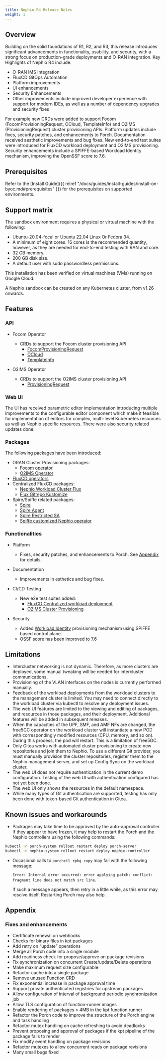 ```yaml
---
title: Nephio R4 Release Notes
weight: 1
---
```


## Overview

Building on the solid foundations of R1, R2, and R3, this release introduces significant advancements in functionality, usability, and security, with a strong focus on production-grade deployments and O-RAN integration.
Key Highlights of Nephio R4 include:
- O-RAN IMS Integration
- FluxCD GitOps Automation
- Platform improvements
- UI enhancements
- Security Enhancements
- Other improvements include improved developer experience with support for modern IDEs, as well as a number of dependency upgrades and security fixes

For example new CRDs were added to support Focom (FocomProvisioningRequest, OCloud, TemplateInfo) and O2IMS (ProvisioningRequest) cluster provisioning APIs. Platform updates include fixes, security patches, and enhancements to Porch. Documentation received aesthetic improvements and bug fixes. New end-to-end test suites were introduced for FluxCD workload deployment and O2IMS provisioning. Security enhancements include a SPIFFE-based Workload Identity mechanism, improving the OpenSSF score to 7.6.

## Prerequisites

Refer to the [Install Guide]({{ relref "/docs/guides/install-guides/install-on-byoc.md#prerequisites" }}) for the
prerequisites on supported environments.

## Support matrix

The sandbox environment requires a physical or virtual machine with the following:
- Ubuntu-20.04-focal or Ubuntu 22.04 Linux Or Fedora 34.
- A minimum of eight cores. 16 cores is the recommended quantity, however, as they are needed for end-to-end testing with RAN and core.
- 32 GB memory.
- 200 GB disk size.
- A default user with sudo passwordless permissions.

This installation has been verified on virtual machines (VMs) running on Google Cloud.

A Nephio sandbox can be created on any Kubernetes cluster, from v1.26 onwards.

## Features

### API

* Focom Operator 
  * CRDs to support the Focom cluster provisioning API:
    * [FocomProvisioningRequest](https://github.com/nephio-project/api/blob/main/config/crd/bases/focom.nephio.org_focomprovisioningrequests.yaml)
    * [OCloud](https://github.com/nephio-project/api/blob/main/config/crd/bases/focom.nephio.org_oclouds.yaml)
    * [TemplateInfo](https://github.com/nephio-project/api/blob/main/config/crd/bases/provisioning.oran.org_templateinfoes.yaml)

* O2IMS Operator
  * CRDs to support the O2IMS cluster provisioning API:
    * [ProvisioningRequest](https://github.com/nephio-project/api/blob/main/config/crd/bases/o2ims.provisioning.oran.org_provisioningrequests.yaml)

### Web UI

The UI has received parametric editor implementation introducing multiple improvements to the configurable editor component which make it feasible for implementation of editors for complex, multi-level Kubernetes resources as well as Nephio specific resources. 
There were also security related updates done.

### Packages

The following packages have been introduced:

* ORAN Cluster Provisioning packages:
  * [Focom operator](https://github.com/nephio-project/catalog/tree/main/nephio/optional/focom-operator)
  * [O2IMS Operator](https://github.com/nephio-project/catalog/tree/main/nephio/optional/o2ims)
* [FluxCD operators](https://github.com/nephio-project/catalog/tree/main/nephio/optional/fluxcd)
* Centralized FluxCD packages:
  * [Nephio Workload Cluster Flux](https://github.com/nephio-project/catalog/tree/main/infra/capi/nephio-workload-cluster-flux)
  * [Flux Gitrepo Kustomize](https://github.com/nephio-project/catalog/tree/main/nephio/optional/flux-gitrepo-kustomize)
* Spire/Spiffe related packages:
  * [Spire](https://github.com/nephio-project/catalog/tree/main/nephio/optional/spire)
  * [Spire Agent](https://github.com/nephio-project/catalog/tree/main/nephio/optional/spire-agent)
  * [Spire Restricted SA](https://github.com/nephio-project/catalog/tree/main/nephio/optional/spire-restrictedSA)
  * [Spiffe customized Nephio operator](https://github.com/nephio-project/catalog/tree/main/nephio/optional/spiffe-nephio-operator)

### Functionalities

* Platform
  * Fixes, security patches, and enhancements to Porch. See [Appendix](#appendix) for details.
   
* Documentation
  * Improvements in esthetics and bug fixes.
  
* CI/CD Testing
  * New e2e test suites added:
    * [FluxCD Centralized workload deployment](https://prow.nephio.io/job-history/gs/prow-nephio-sig-release/logs/e2e-daily-ubuntu-jammy-flux)
    * [O2IMS Cluster Provisioning](https://prow.nephio.io/job-history/gs/prow-nephio-sig-release/pr-logs/directory/e2e-o2ims-ubuntu-jammy)
  
* Security
  * Added [Workload Identity](https://lf-nephio.atlassian.net/wiki/spaces/HOME/pages/7078140/Documentation) provisioning mechanism using SPIFFE based control plane.
  * OSSF score has been improved to 7.6

## Limitations

* Intercluster networking is not dynamic. Therefore, as more clusters are deployed, some manual tweaking will be needed for intercluster communications.
* Provisioning of the VLAN interfaces on the nodes is currently performed manually.
* Feedback of the workload deployments from the workload clusters to the management cluster is limited. You may need to connect directly to the workload cluster via kubectl to resolve any deployment issues.
* The web UI features are limited to the viewing and editing of packages, and resources in those packages, and their deployment. Additional features will be added in subsequent releases.
* When the capacities of the UPF, SMF, and AMF NFs are changed, the free5GC operator on the workload cluster will instantiate a new POD with correspondingly modified resources (CPU, memory, and so on). During this process, the pod will restart. This is a limitation of free5GC.
* Only Gitea works with automated cluster provisioning to create new repositories and join them to Nephio. To use a different Git provider, you must manually provision the cluster repositories, register them to the Nephio management server, and set up Config Sync on the workload cluster.
* The web UI does not require authentication in the current demo configuration. Testing of the web UI with authentication configured has not yet been done.
* The web UI only shows the resources in the default namespace.
* While many types of Git authentication are supported, testing has only been done with token-based Git authentication in Gitea.

## Known issues and workarounds

*  Packages may take time to be approved by the auto-approval controller. If they appear to have frozen, it may help to restart the Porch and the Nephio controllers using the following commands:

  ```bash
  kubectl -n porch-system rollout restart deploy porch-server
  kubectl -n nephio-system rollout restart deploy nephio-controller
  ```
* Occasional calls to `porchctl rpkg copy` may fail with the following message:

  `Error: Internal error occurred: error applying patch: conflict: fragment line
  does not match src line`.
  
  If such a message appears, then retry in a little while, as this error may resolve itself. Restarting Porch may also help.

## Appendix

### Fixes and enhancements
- Certificate renewal on webhooks
- Checks for binary files in kpt packages
- Add retry on “update” operations
- Merge all Porch code into a single module
- Add readiness check for propose/approve on package revisions
- Fix synchronization on concurrent Create/update/Delete operations
- Make maximum request size configurable
- Refactor cache into a single package
- Remove unused Function CRD
- Fix exponential increase in package approval time
- Support private authenticated registries for upstream packages
- Allow configuration of interval of background periodic synchronization job
- Allow TLS configuration of function-runner images
- Enable rendering of packages > 4MB in the kpt function runner
- Refactor the Porch code to improve the structure of the Porch engine and task handling
- Refactor mutex handling on cache refreshing to avoid deadlocks
- Prevent proposing and approval of packages if the kpt pipeline of the package fails to render
- Fix modify event handling on package revisions
- Refactor mutexes to allow concurrent reads on package revisions
- Many small bugs fixed
